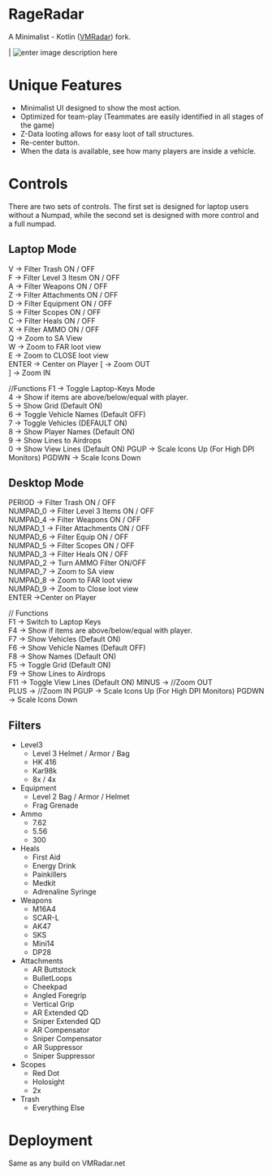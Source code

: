 # RageRadar

A Minimalist - Kotlin ([VMRadar](http://www.vmradar.net)) fork.

| ![enter image description here](https://s17.postimg.org/vwp8srvsf/image.png)


# Unique Features
 - Minimalist UI designed to show the most action.
 - Optimized for team-play (Teammates are easily identified in all stages of the game)
 - Z-Data looting allows for easy loot of tall structures.
 - Re-center button.
 - When the data is available, see how many players are inside a vehicle.
# Controls

There are two sets of controls. The first set is designed for laptop users without a Numpad, while the second set is designed with more control and a full numpad.

## Laptop Mode
  V -> Filter Trash ON / OFF  
  F -> Filter Level 3 Itesm  ON / OFF  
  A -> Filter Weapons  ON / OFF  
  Z -> Filter Attachments  ON / OFF  
  D -> Filter Equipment  ON / OFF  
  S -> Filter Scopes  ON / OFF  
  C -> Filter Heals  ON / OFF  
  X -> Filter AMMO  ON / OFF  
  Q -> Zoom to SA View  
  W -> Zoom to FAR loot view  
  E -> Zoom to CLOSE loot view  
  ENTER ->  Center on Player
  [ -> Zoom OUT  
  ] -> Zoom IN

  //Functions
  F1 -> Toggle Laptop-Keys Mode  
  4 -> Show if items are above/below/equal with player.  
  5 -> Show Grid (Default ON)  
  6 -> Toggle Vehicle Names (Default OFF)  
  7 -> Toggle Vehicles (DEFAULT ON)  
  8 -> Show Player Names (Default ON)  
  9 -> Show Lines to Airdrops  
  0 -> Show View Lines (Default ON) 
  PGUP -> Scale Icons Up (For High DPI Monitors)
  PGDWN -> Scale Icons Down
  
## Desktop Mode
  PERIOD -> Filter Trash ON / OFF  
  NUMPAD_0 -> Filter Level 3 Items ON / OFF  
  NUMPAD_4 -> Filter Weapons ON / OFF  
  NUMPAD_1 -> Filter Attachments ON / OFF  
  NUMPAD_6 -> Filter Equip ON / OFF  
  NUMPAD_5 -> Filter Scopes ON / OFF  
  NUMPAD_3 -> Filter Heals ON / OFF  
  NUMPAD_2 -> Turn AMMO Filter ON/OFF  
  NUMPAD_7 -> Zoom to SA view  
  NUMPAD_8 -> Zoom to FAR loot view  
  NUMPAD_9 -> Zoom to Close loot view  
  ENTER ->Center on Player
  
  
   // Functions  
  F1 -> Switch to Laptop Keys  
  F4 -> Show if items are above/below/equal with player.  
  F7 -> Show Vehicles (Default ON)  
  F6 -> Show Vehicle Names (Default OFF)  
  F8 -> Show Names (Default ON)  
  F5 -> Toggle Grid (Default ON)  
  F9 -> Show Lines to Airdrops  
  F11 -> Toggle View Lines (Default ON)
  MINUS -> //Zoom OUT  
  PLUS -> //Zoom IN
  PGUP -> Scale Icons Up (For High DPI Monitors)
  PGDWN -> Scale Icons Down

## Filters

 - Level3
	 - Level 3 Helmet / Armor / Bag
	 - HK 416
	 - Kar98k
	 - 8x / 4x
  - Equipment
	  - Level 2 Bag / Armor / Helmet
	  - Frag Grenade
- Ammo
	- 7.62
	- 5.56
	- 300
- Heals
	- First Aid
	- Energy Drink
	- Painkillers
	- Medkit
	- Adrenaline Syringe
- Weapons
	- M16A4
	- SCAR-L
	- AK47
	- SKS
	- Mini14
	- DP28
- Attachments
	- AR Buttstock
	- BulletLoops
	- Cheekpad
	- Angled Foregrip
	- Vertical Grip
	- AR Extended QD
	- Sniper Extended QD
	- AR Compensator
	- Sniper Compensator
	- AR Suppressor
	- Sniper Suppressor
- Scopes
	- Red Dot
	- Holosight
	- 2x
- Trash
	- Everything Else

# Deployment
Same as any build on VMRadar.net
